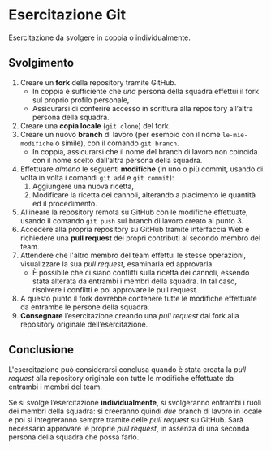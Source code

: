 # Esercitazione Git

Esercitazione da svolgere in coppia o individualmente.

## Svolgimento

1. Creare un **fork** della repository tramite GitHub.
    * In coppia è sufficiente che _una_ persona della squadra effettui il fork sul proprio profilo personale,
    * Assicurarsi di conferire accesso in scrittura alla repository all’altra persona della squadra.
1. Creare una **copia locale** (`git clone`) del fork.
1. Creare un nuovo **branch** di lavoro (per esempio con il nome `le-mie-modifiche` o simile), con il comando `git branch`.
    * In coppia, assicurarsi che il nome del branch di lavoro non coincida con il nome scelto dall’altra persona della squadra.
1. Effettuare *almeno* le seguenti **modifiche** (in uno o più commit, usando di volta in volta i comandi `git add` e `git commit`):
    1. Aggiungere una nuova ricetta,
    1. Modificare la ricetta dei cannoli, alterando a piacimento le quantità ed il procedimento.
1. Allineare la repository remota su GitHub con le modifiche effettuate, usando il comando `git push` sul branch di lavoro creato al punto 3.
1. Accedere alla propria repository su GitHub tramite interfaccia Web e richiedere una **pull request** dei propri contributi al secondo membro del team.
1. Attendere che l'altro membro del team effettui le stesse operazioni, visualizzare la sua *pull request*, esaminarla ed approvarla.
    * È possibile che ci siano conflitti sulla ricetta dei cannoli, essendo stata alterata da entrambi i membri della squadra. In tal caso, risolvere i conflitti e poi approvare le pull request.
1. A questo punto il fork dovrebbe contenere tutte le modifiche effettuate da entrambe le persone della squadra.
1. **Consegnare** l’esercitazione creando una _pull request_ dal fork alla repository originale dell’esercitazione.

## Conclusione

L'esercitazione può considerarsi conclusa quando è stata creata la _pull request_ alla repository originale con tutte le modifiche effettuate da entrambi i membri del team.

Se si svolge l’esercitazione **individualmente**, si svolgeranno entrambi i ruoli dei membri della squadra: si creeranno quindi _due_ branch di lavoro in locale e poi si integreranno sempre tramite delle _pull request_ su GitHub.
Sarà necessario approvare le proprie _pull request_, in assenza di una seconda persona della squadra che possa farlo.
